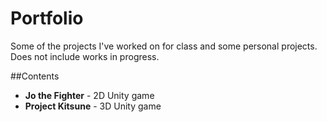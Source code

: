 # Portfolio
Some of the projects I've worked on for class and some personal projects. Does not include works in progress. 

##Contents

* **Jo the Fighter** - 2D Unity game
* **Project Kitsune** - 3D Unity game

